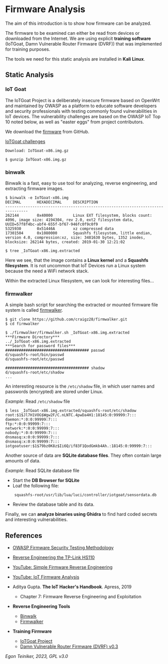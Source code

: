 # Firmware Analysis

The aim of this introduction is to show how firmware can be analyzed.

The firmware to be examined can either be read from devices or downloaded 
from the Internet.
We are using explicit **training software** (IoTGoat, Damn Vulnerable Router Firmware (DVRF)) 
that was implemented for training purposes.

The tools we need for this static analysis are installed in **Kali Linux**.

## Static Analysis 

### IoT Goat 

The IoTGoat Project is a deliberately insecure firmware based on OpenWrt and maintained by OWASP as a platform 
to educate software developers and security professionals with testing commonly found vulnerabilities in IoT devices. 
The vulnerability challenges are based on the OWASP IoT Top 10 noted below, as well as "easter eggs" from project contributors.

We download the [firmware](https://github.com/OWASP/IoTGoat/releases) from GitHub.

[IoTGoat challenges](https://github.com/OWASP/IoTGoat/wiki/IoTGoat-challenges)
```
Download: IoTGoat-x86.img.gz

$ gunzip IoTGoat-x86.img.gz
```

### binwalk

Binwalk is a fast, easy to use tool for analyzing, reverse engineering, 
and extracting firmware images.

```
$ binwalk -e IoTGoat-x86.img 
DECIMAL       HEXADECIMAL     DESCRIPTION
--------------------------------------------------------------------------------
262144        0x40000         Linux EXT filesystem, blocks count: 4096, image size: 4194304, rev 2.0, ext2 filesystem data, UUID=57f8f4bc-abf4-655f-bf67-946fc0f9c0f9
5325930       0x51446A        xz compressed data
17301504      0x1080000       Squashfs filesystem, little endian, version 4.0, compression:xz, size: 3481630 bytes, 1352 inodes, blocksize: 262144 bytes, created: 2019-01-30 12:21:02

$ tree _IoTGoat-x86.img.extracted
```
Here we see, that the image contains a **Linux kernel** and a **Squashfs filesystem**.
It is not uncommon that IoT Devices run a Linux system because the need a WiFi network stack.

Within the extracted Linux filesystem, we can look for interesting files...


### firmwalker

A simple bash script for searching the extracted or mounted firmware file system is called 
[firmwalker](https://github.com/craigz28/firmwalker).
```
$ git clone https://github.com/craigz28/firmwalker.git
$ cd firmwalker

$ ./firmwalker/firmwalker.sh _IoTGoat-x86.img.extracted
***Firmware Directory***
../_IoTGoat-x86.img.extracted
***Search for password files***
##################################### passwd
d/squashfs-root/bin/passwd
d/squashfs-root/etc/passwd

##################################### shadow
d/squashfs-root/etc/shadow
...
```

An interesting resource is the `/etc/shadow` file, in which user names 
and passwords (encrypted) are stored under Linux.

_Example_: Read `/etc/shadow` file
```
$ less _IoTGoat-x86.img.extracted/squashfs-root/etc/shadow
root:$1$Jl7H1VOG$Wgw2F/C.nLNTC.4pwDa4H1:18145:0:99999:7:::
daemon:*:0:0:99999:7:::
ftp:*:0:0:99999:7:::
network:*:0:0:99999:7:::
nobody:*:0:0:99999:7:::
dnsmasq:x:0:0:99999:7:::
dnsmasq:x:0:0:99999:7:::
iotgoatuser:$1$79bz0K8z$Ii6Q/if83F1QodGmkb4Ah.:18145:0:99999:7:::
```


Another source of data are **SQLite database files**. 
They often contain large amounts of data.

_Example_: Read SQLite database file
* Start the **DB Browser for SQLite**
* Loaf the following file: 
```
    squashfs-root/usr/lib/lua/luci/controller/iotgoat/sensordata.db
```
* Review the database table and its data.


Finally, we can **analyze binaries using Ghidra** to find hard coded secrets and 
interesting vulnerabilities.


## References
* [OWASP Firmware Security Testing Methodology](https://scriptingxss.gitbook.io/firmware-security-testing-methodology/)

* [Reverse Engineering the TP-Link HS110](https://www.softscheck.com/en/reverse-engineering-tp-link-hs110/)
* [YouTube: Simple Firmware Reverse Engineering](https://youtu.be/oqk3cU7ekag)
* [YouTube: IoT Firmware Analysis](https://youtu.be/bwZlwIOMkJE)

* Aditya Gupta. **The IoT Hacker's Handbook**. Apress, 2019
	* Chapter 7: Firmware Reverse Engineering and Exploitation  

* **Reverse Engineering Tools**
    * [Binwalk](https://github.com/ReFirmLabs/binwalk)
    * [Firmwalker](https://github.com/craigz28/firmwalker)

* **Training Firmware**
    * [IoTGoat Project](https://github.com/OWASP/IoTGoat)
    * [Damn Vulnerable Router Firmware (DVRF) v0.3](https://github.com/praetorian-inc/DVRF/tree/master/Firmware)



*Egon Teiniker, 2023, GPL v3.0*
